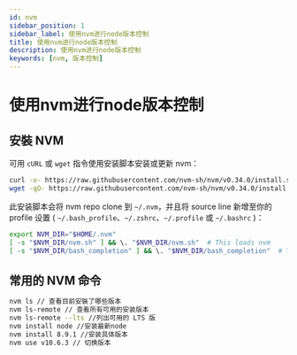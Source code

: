 ```yaml
---
id: nvm
sidebar_position: 1
sidebar_label: 使用nvm进行node版本控制
title: 使用nvm进行node版本控制
description: 使用nvm进行node版本控制
keywords: [nvm, 版本控制]
---
```


# 使用nvm进行node版本控制

## 安裝 NVM

可用 `cURL` 或 `wget` 指令使用安装脚本安装或更新 nvm：

```bash
curl -o- https://raw.githubusercontent.com/nvm-sh/nvm/v0.34.0/install.sh | bash
wget -qO- https://raw.githubusercontent.com/nvm-sh/nvm/v0.34.0/install.sh | bash
```

此安装脚本会将 nvm repo clone 到 `~/.nvm`，并且将 source line 新增至你的 profile 设置 ( `~/.bash_profile`、`~/.zshrc`、`~/.profile` 或 `~/.bashrc` )：

```bash
export NVM_DIR="$HOME/.nvm"
[ -s "$NVM_DIR/nvm.sh" ] && \. "$NVM_DIR/nvm.sh"  # This loads nvm
[ -s "$NVM_DIR/bash_completion" ] && \. "$NVM_DIR/bash_completion"  # This loads nvm bash_completion
```

## 常用的 NVM 命令

```bash
nvm ls // 查看目前安裝了哪些版本
nvm ls-remote // 查看所有可用的安装版本
nvm ls-remote --lts //列出可用的 LTS 版
nvm install node //安装最新node
nvm install 8.9.1 //安装具体版本
nvm use v10.6.3 // 切换版本
```

